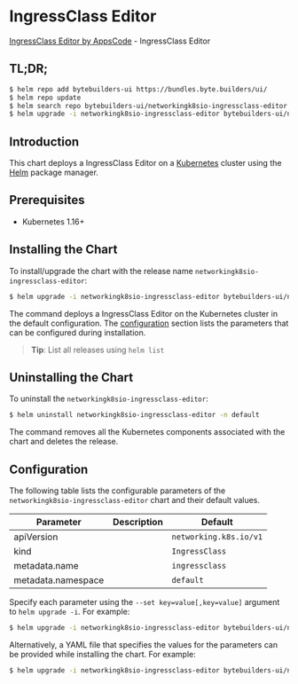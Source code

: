 # IngressClass Editor

[IngressClass Editor by AppsCode](https://byte.builders) - IngressClass Editor

## TL;DR;

```bash
$ helm repo add bytebuilders-ui https://bundles.byte.builders/ui/
$ helm repo update
$ helm search repo bytebuilders-ui/networkingk8sio-ingressclass-editor --version=v0.4.4
$ helm upgrade -i networkingk8sio-ingressclass-editor bytebuilders-ui/networkingk8sio-ingressclass-editor -n default --create-namespace --version=v0.4.4
```

## Introduction

This chart deploys a IngressClass Editor on a [Kubernetes](http://kubernetes.io) cluster using the [Helm](https://helm.sh) package manager.

## Prerequisites

- Kubernetes 1.16+

## Installing the Chart

To install/upgrade the chart with the release name `networkingk8sio-ingressclass-editor`:

```bash
$ helm upgrade -i networkingk8sio-ingressclass-editor bytebuilders-ui/networkingk8sio-ingressclass-editor -n default --create-namespace --version=v0.4.4
```

The command deploys a IngressClass Editor on the Kubernetes cluster in the default configuration. The [configuration](#configuration) section lists the parameters that can be configured during installation.

> **Tip**: List all releases using `helm list`

## Uninstalling the Chart

To uninstall the `networkingk8sio-ingressclass-editor`:

```bash
$ helm uninstall networkingk8sio-ingressclass-editor -n default
```

The command removes all the Kubernetes components associated with the chart and deletes the release.

## Configuration

The following table lists the configurable parameters of the `networkingk8sio-ingressclass-editor` chart and their default values.

|     Parameter      | Description |              Default              |
|--------------------|-------------|-----------------------------------|
| apiVersion         |             | <code>networking.k8s.io/v1</code> |
| kind               |             | <code>IngressClass</code>         |
| metadata.name      |             | <code>ingressclass</code>         |
| metadata.namespace |             | <code>default</code>              |


Specify each parameter using the `--set key=value[,key=value]` argument to `helm upgrade -i`. For example:

```bash
$ helm upgrade -i networkingk8sio-ingressclass-editor bytebuilders-ui/networkingk8sio-ingressclass-editor -n default --create-namespace --version=v0.4.4 --set apiVersion=networking.k8s.io/v1
```

Alternatively, a YAML file that specifies the values for the parameters can be provided while
installing the chart. For example:

```bash
$ helm upgrade -i networkingk8sio-ingressclass-editor bytebuilders-ui/networkingk8sio-ingressclass-editor -n default --create-namespace --version=v0.4.4 --values values.yaml
```
